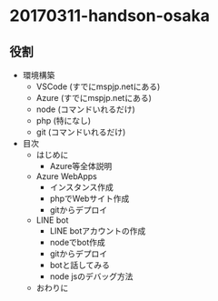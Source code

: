 # 20170311-handson-osaka

## 役割
- 環境構築
  - VSCode (すでにmspjp.netにある)
  - Azure (すでにmspjp.netにある)
  - node (コマンドいれるだけ)
  - php (特になし)
  - git (コマンドいれるだけ)
- 目次
  - はじめに
    - Azure等全体説明
  - Azure WebApps
    - インスタンス作成
    - phpでWebサイト作成
    - gitからデプロイ
  - LINE bot
    - LINE botアカウントの作成
    - nodeでbot作成
    - gitからデプロイ
    - botと話してみる
    - node jsのデバッグ方法
  - おわりに
